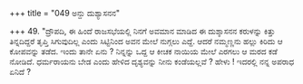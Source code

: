 +++
title = "049 ಅನ್ದು ದುಶ್ಯಾಸನನ"

+++
49. "ದ್ರೌಪದಿ, ಈ ಹಿಂದೆ ರಾಜಸಭೆಯಲ್ಲಿ ನಿನಗೆ ಅವಮಾನ ಮಾಡಿದ ಈ ದುಶ್ಶಾಸನನ ಕರುಳನ್ನು ಕಿತ್ತು ತಿನ್ನದಿದ್ದರೆ ತೃಪ್ತಿ ಸಿಗುವುದಿಲ್ಲ ಎಂದು ಸಿಟ್ಟಿನಿಂದ ಅವನ ಮೇಲೆ ನುಗ್ಗಲು ಎದ್ದೆ. ಆದರೆ ನಮ್ಮಣ್ಣನು ಹಲ್ಲು ಕಿರಿದು ಆ ಕೋಪವನ್ನು ತಡೆದ. ಇಂದು ತಾನೇ ಏನು ? ನಿನ್ನನ್ನು ಒದ್ದ ಆ ಕೀಚಕ ನಾಯಿಯ ಮೇಲೆ ಎರಗಲು ಆ ಮರದ ಕಡೆ ನೋಡಿದೆ. ಧರ್ಮರಾಯನು ಬೇಡ ಎಂದು ಹೇಳಿದ ದೃಶ್ಯವನ್ನು ನೀನು ಕಂಡೆಯಲ್ಲವೆ ? ಹೇಳು ! ಇದರಲ್ಲಿ ನನ್ನ ಅಪರಾಧ ಏನಿದೆ ?